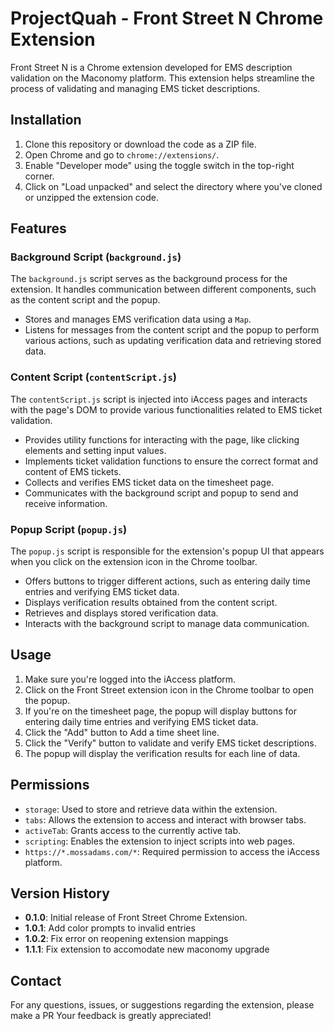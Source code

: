 # ProjectQuah - Front Street N Chrome Extension

Front Street N is a Chrome extension developed for EMS description validation on the Maconomy platform. This extension helps streamline the process of validating and managing EMS ticket descriptions.

## Installation

1. Clone this repository or download the code as a ZIP file.
2. Open Chrome and go to `chrome://extensions/`.
3. Enable "Developer mode" using the toggle switch in the top-right corner.
4. Click on "Load unpacked" and select the directory where you've cloned or unzipped the extension code.

## Features

### Background Script (`background.js`)

The `background.js` script serves as the background process for the extension. It handles communication between different components, such as the content script and the popup.

- Stores and manages EMS verification data using a `Map`.
- Listens for messages from the content script and the popup to perform various actions, such as updating verification data and retrieving stored data.

### Content Script (`contentScript.js`)

The `contentScript.js` script is injected into iAccess pages and interacts with the page's DOM to provide various functionalities related to EMS ticket validation.

- Provides utility functions for interacting with the page, like clicking elements and setting input values.
- Implements ticket validation functions to ensure the correct format and content of EMS tickets.
- Collects and verifies EMS ticket data on the timesheet page.
- Communicates with the background script and popup to send and receive information.

### Popup Script (`popup.js`)

The `popup.js` script is responsible for the extension's popup UI that appears when you click on the extension icon in the Chrome toolbar.

- Offers buttons to trigger different actions, such as entering daily time entries and verifying EMS ticket data.
- Displays verification results obtained from the content script.
- Retrieves and displays stored verification data.
- Interacts with the background script to manage data communication.

## Usage

1. Make sure you're logged into the iAccess platform.
2. Click on the Front Street extension icon in the Chrome toolbar to open the popup.
3. If you're on the timesheet page, the popup will display buttons for entering daily time entries and verifying EMS ticket data.
4. Click the "Add" button to Add a time sheet line.
5. Click the "Verify" button to validate and verify EMS ticket descriptions.
6. The popup will display the verification results for each line of data.

## Permissions

- `storage`: Used to store and retrieve data within the extension.
- `tabs`: Allows the extension to access and interact with browser tabs.
- `activeTab`: Grants access to the currently active tab.
- `scripting`: Enables the extension to inject scripts into web pages.
- `https://*.mossadams.com/*`: Required permission to access the iAccess platform.

## Version History

- **0.1.0**: Initial release of Front Street Chrome Extension.
- **1.0.1**: Add color prompts to invalid entries
- **1.0.2**: Fix error on reopening extension mappings
- **1.1.1**: Fix extension to accomodate new maconomy upgrade

## Contact

For any questions, issues, or suggestions regarding the extension, please make a PR Your feedback is greatly appreciated!
